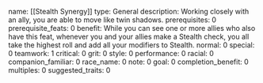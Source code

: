 name: [[Stealth Synergy]]
type: General
description: Working closely with an ally, you are able to move like twin shadows.
prerequisites: 0
prerequisite_feats: 0
benefit: While you can see one or more allies who also have this feat, whenever you and your allies make a Stealth check, you all take the highest roll and add all your modifiers to Stealth.
normal: 0
special: 0
teamwork: 1
critical: 0
grit: 0
style: 0
performance: 0
racial: 0
companion_familiar: 0
race_name: 0
note: 0
goal: 0
completion_benefit: 0
multiples: 0
suggested_traits: 0
